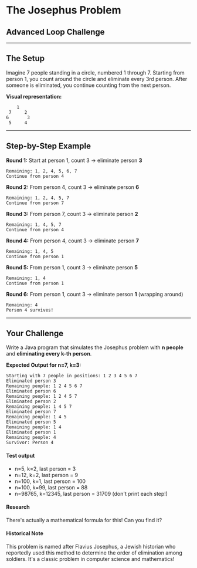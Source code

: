 # The Josephus Problem
## Advanced Loop Challenge

---

## The Setup

Imagine 7 people standing in a circle, numbered 1 through 7. Starting from person 1, you count around the circle and eliminate every 3rd person. After someone is eliminated, you continue counting from the next person.

**Visual representation:**
```
    1
 7     2
6       3
 5     4
```

---

## Step-by-Step Example

**Round 1:** Start at person 1, count 3 → eliminate person **3**
```
Remaining: 1, 2, 4, 5, 6, 7
Continue from person 4
```

**Round 2:** From person 4, count 3 → eliminate person **6**
```
Remaining: 1, 2, 4, 5, 7
Continue from person 7
```

**Round 3:** From person 7, count 3 → eliminate person **2**
```
Remaining: 1, 4, 5, 7
Continue from person 4
```

**Round 4:** From person 4, count 3 → eliminate person **7**
```
Remaining: 1, 4, 5
Continue from person 1
```

**Round 5:** From person 1, count 3 → eliminate person **5**
```
Remaining: 1, 4
Continue from person 1
```

**Round 6:** From person 1, count 3 → eliminate person **1** (wrapping around)
```
Remaining: 4
Person 4 survives!
```

---

## Your Challenge

Write a Java program that simulates the Josephus problem with **n people** and **eliminating every k-th person**.

**Expected Output for n=7, k=3:**
```
Starting with 7 people in positions: 1 2 3 4 5 6 7
Eliminated person 3
Remaining people: 1 2 4 5 6 7
Eliminated person 6
Remaining people: 1 2 4 5 7
Eliminated person 2
Remaining people: 1 4 5 7
Eliminated person 7
Remaining people: 1 4 5
Eliminated person 5
Remaining people: 1 4
Eliminated person 1
Remaining people: 4
Survivor: Person 4
```

#### Test output

* n=5, k=2, last person = 3
* n=12, k=2, last person = 9
* n=100, k=1, last person = 100
* n=100, k=99, last person = 88
* n=98765, k=12345, last person = 31709 (don't print each step!)


#### Research

There's actually a mathematical formula for this! Can you find it?


#### Historical Note

This problem is named after Flavius Josephus, a Jewish historian who reportedly used this method to determine the order of elimination among soldiers. It's a classic problem in computer science and mathematics!

